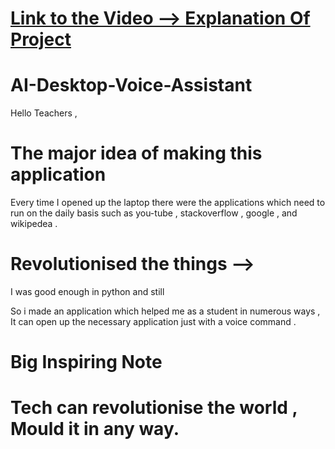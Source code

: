 # [Link to the Video --> Explanation Of Project](https://drive.google.com/file/d/1xxspxLeaqngCtwfEKqXLafoYDYsKlRm2/view?usp=sharing)


# AI-Desktop-Voice-Assistant


Hello Teachers ,
# The major idea of making this application

Every time I opened up the laptop there were the applications which need to run on the daily basis such as you-tube ,
stackoverflow , google , and wikipedea .

# Revolutionised the things -->
I was good enough in python and still 

So i made an application which helped me as a student in numerous ways ,
It can open up the necessary application just with a voice command .

# Big Inspiring Note
# Tech can revolutionise the world , Mould it in any way.
